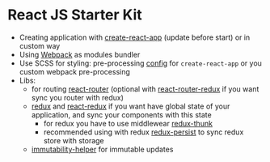 # React JS Starter Kit

* Creating application with [create-react-app](https://github.com/facebookincubator/create-react-app) (update before start) or in custom way 
* Using [Webpack](https://github.com/webpack/webpack) as modules bundler
* Use SCSS for styling: pre-processing [config](https://github.com/facebookincubator/create-react-app/blob/master/packages/react-scripts/template/README.md#adding-a-css-preprocessor-sass-less-etc) for `create-react-app` or you custom webpack pre-processing
* Libs:
    * for routing [react-router](https://github.com/ReactTraining/react-router) (optional with [react-router-redux](https://github.com/reactjs/react-router-redux) if you want sync you router with redux)
    * [redux](http://redux.js.org/docs/basics/UsageWithReact.html) and [react-redux](https://github.com/reactjs/react-redux) if you want have global state of your application, and sync your components with this state
        * for redux you have to use middlewear [redux-thunk](https://github.com/gaearon/redux-thunk)
        * recommended using with redux [redux-persist](https://github.com/rt2zz/redux-persist) to sync redux store with storage
    * [immutability-helper](https://github.com/kolodny/immutability-helper) for immutable updates